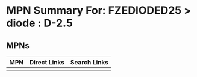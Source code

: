 



# MPN Summary For: FZEDIODED25 > diode : D-2.5

## MPNs
  

|MPN|Direct Links|Search Links|
| :--- | :--- | :--- |
||||
